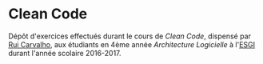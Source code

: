 # Clean Code

Dépôt d'exercices effectués durant le cours de *Clean Code*, dispensé par [Rui Carvalho](http://www.rui.fr/),
aux étudiants en 4ème année *Architecture Logicielle* à l'[ESGI](http://www.esgi.fr/) durant l'année scolaire 2016-2017.